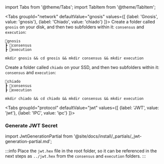 import Tabs from '@theme/Tabs';
import TabItem from '@theme/TabItem';

<Tabs groupId="network" defaultValue="gnosis" values={[
        {label: 'Gnosis', value: 'gnosis'},
        {label: 'Chiado', value: 'chiado'}
    ]}>
  <TabItem value="gnosis">
Create a folder called <code>gnosis</code> on your disk, and then two subfolders within it: <code>consensus</code> and <code>execution</code>:

```
📂gnosis
┣ 📂consensus
┣ 📂execution
```

```
mkdir gnosis && cd gnosis && mkdir consensus && mkdir execution
```
  </TabItem>
  <TabItem value="chiado">
Create a folder called <code>chiado</code> on your SSD, and then two subfolders within it: <code>consensus</code> and <code>execution</code>:

```
📂chiado
┣ 📂consensus
┣ 📂execution
```

```
mkdir chiado && cd chiado && mkdir consensus && mkdir execution
```
  </TabItem>
</Tabs>

<Tabs groupId="protocol" defaultValue="jwt" values={[
        {label: 'JWT', value: 'jwt'},
        {label: 'IPC', value: 'ipc'}
    ]}>
    <TabItem value="jwt">

<h3 id="generate-jwt">Generate JWT Secret</h3>

import JwtGenerationPartial from '@site/docs/install/_partials/_jwt-generation-partial.md';

<JwtGenerationPartial />

:::info
Place the `jwt.hex` file in the root folder, so it can be referenced in the next steps as `../jwt.hex` from the `consensus` and `execution` folders.
:::
  </TabItem>
</Tabs>


